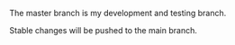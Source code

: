 The master branch is my development and testing branch. 

Stable changes will be pushed to the main branch.
